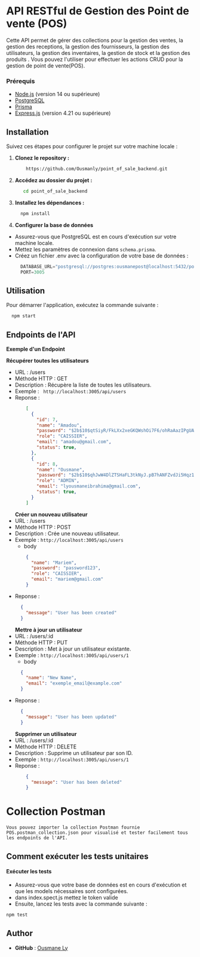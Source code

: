 # API RESTful de Gestion des Point de vente (POS)

Cette API permet de gérer des collections pour la gestion des ventes, la gestion des receptions, la gestion des fournisseurs, la gestion des utilisateurs, la gestion des inventaires, la gestion de stock et la gestion des produits . Vous pouvez l'utiliser pour effectuer les actions CRUD pour la gestion de point de vente(POS).

### Prérequis

- [Node.js](https://nodejs.org/) (version 14 ou supérieure)
- [PostgreSQL ](https://www.postgresql.org)
- [Prisma](https://www.prisma.io)
- [Express.js](https://www.npmjs.com/package/express) (version 4.21 ou supérieure)

## Installation

Suivez ces étapes pour configurer le projet sur votre machine locale :

1. **Clonez le repository :**

   ```bash
       https://github.com/Ousmanly/point_of_sale_backend.git
   ```

2. **Accédez au dossier du projet :**

   ```bash
      cd point_of_sale_backend
   ```

3. **Installez les dépendances :**

   ```bash
     npm install
   ```

4. **Configurer la base de données**

- Assurez-vous que PostgreSQL est en cours d'exécution sur votre machine locale.
- Mettez les paramètres de connexion dans `schema.prisma`.
- Créez un fichier .env avec la configuration de votre base de données :
  ```js
    DATABASE_URL="postgresql://postgres:ousmanepost@localhost:5432/pos?schema=public"
    PORT=3005
  ```

## Utilisation

Pour démarrer l'application, exécutez la commande suivante :

```bash
  npm start
```

## Endpoints de l'API

**Exemple d'un Endpoint**

**Récupérer toutes les utilisateurs**

- URL : /users
- Méthode HTTP : GET
- Description : Récupère la liste de toutes les utilisateurs.
- Exemple : ` http://localhost:3005/api/users`
- Reponse :
  ```JSON
      [
        {
          "id": 7,
          "name": "Amadou",
          "password": "$2b$10$qtSiyR/FkLXx2xeGKQWshOi7F6/ohRaAazIPgUAYySPvQgnmzGRRa",
          "role": "CAISSIER",
          "email": "amadou@gmail.com",
          "status": true,
        },
        {
          "id": 8,
          "name": "Ousmane",
          "password": "$2b$10$qhJwW4DlZTSHaFL3tkNyJ.pB7hANFZvdJi5Hqz1VTCajCpeue57SG",
          "role": "ADMIN",
          "email": "lyousmaneibrahima@gmail.com",
          "status": true,
        }
      ]
  ```
  **Créer un nouveau utilisateur**
- URL : /users
- Méthode HTTP : POST
- Description : Crée une nouveau utilisateur.
- Exemple :
  `http://localhost:3005/api/users`
  - body
  ```JSON
      {
        "name": "Mariem",
        "password": "password123",
        "role": "CAISSIER",
        "email": "mariem@gmail.com"
      }
  ```
- Reponse :
  ```JSON
    {
      "message": "User has been created"
    }
  ```
  **Mettre à jour un utilisateur**
- URL : /users/:id
- Méthode HTTP : PUT
- Description : Met à jour un utilisateur existante.
- Exemple :
  `http://localhost:3005/api/users/1`
  - body
  ```JSON
    {
      "name": "New Name",
      "email": "exemple_email@example.com"
    }
  ```
- Reponse :
  ```JSON
    {
      "message": "User has been updated"
    }
  ```
  **Supprimer un utilisateur**
- URL : /users/:id
- Méthode HTTP : DELETE
- Description : Supprime un utilisateur par son ID.
- Exemple :
  `http://localhost:3005/api/users/1`
- Reponse :
  ```JSON
      {
        "message": "User has been deleted"
      }
  ```

# Collection Postman

    Vous pouvez importer la collection Postman fournie POS.postman_collection.json pour visualisé et tester facilement tous les endpoints de l'API.

## Comment exécuter les tests unitaires 

#### Exécuter les tests

- Assurez-vous que votre base de données est en cours d'exécution et que les models nécessaires sont configurées.
- dans index.spect.js mettez le token valide
- Ensuite, lancez les tests avec la commande suivante :

```bash
npm test
```

## Author

- **GitHub** : [Ousmane Ly](https://github.com/Ousmanly)
